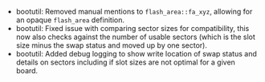- bootutil: Removed manual mentions to `flash_area::fa_xyz`,
  allowing for an opaque `flash_area` definition.
- bootutil: Fixed issue with comparing sector sizes for
  compatibility, this now also checks against the number of usable
  sectors (which is the slot size minus the swap status and moved
  up by one sector).
- bootutil: Added debug logging to show write location of swap status
  and details on sectors including if slot sizes are not optimal for
  a given board.
